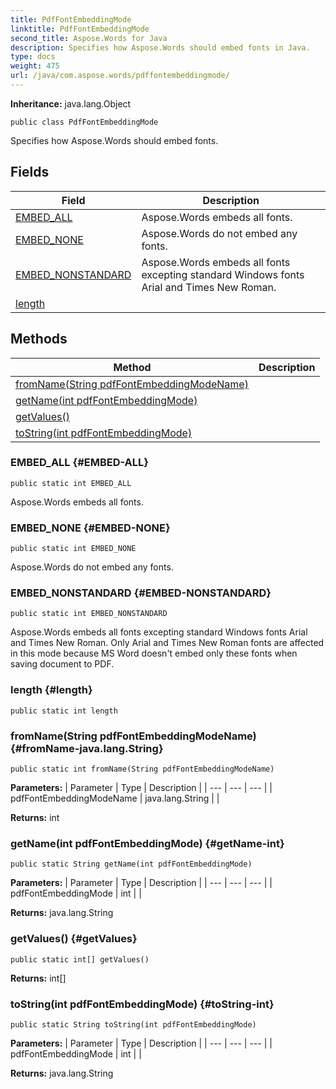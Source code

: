 ```yaml
---
title: PdfFontEmbeddingMode
linktitle: PdfFontEmbeddingMode
second_title: Aspose.Words for Java
description: Specifies how Aspose.Words should embed fonts in Java.
type: docs
weight: 475
url: /java/com.aspose.words/pdffontembeddingmode/
---
```


**Inheritance:**
java.lang.Object
```
public class PdfFontEmbeddingMode
```

Specifies how Aspose.Words should embed fonts.
## Fields

| Field | Description |
| --- | --- |
| [EMBED_ALL](#EMBED-ALL) | Aspose.Words embeds all fonts. |
| [EMBED_NONE](#EMBED-NONE) | Aspose.Words do not embed any fonts. |
| [EMBED_NONSTANDARD](#EMBED-NONSTANDARD) | Aspose.Words embeds all fonts excepting standard Windows fonts Arial and Times New Roman. |
| [length](#length) |  |
## Methods

| Method | Description |
| --- | --- |
| [fromName(String pdfFontEmbeddingModeName)](#fromName-java.lang.String) |  |
| [getName(int pdfFontEmbeddingMode)](#getName-int) |  |
| [getValues()](#getValues) |  |
| [toString(int pdfFontEmbeddingMode)](#toString-int) |  |
### EMBED_ALL {#EMBED-ALL}
```
public static int EMBED_ALL
```


Aspose.Words embeds all fonts.

### EMBED_NONE {#EMBED-NONE}
```
public static int EMBED_NONE
```


Aspose.Words do not embed any fonts.

### EMBED_NONSTANDARD {#EMBED-NONSTANDARD}
```
public static int EMBED_NONSTANDARD
```


Aspose.Words embeds all fonts excepting standard Windows fonts Arial and Times New Roman. Only Arial and Times New Roman fonts are affected in this mode because MS Word doesn't embed only these fonts when saving document to PDF.

### length {#length}
```
public static int length
```


### fromName(String pdfFontEmbeddingModeName) {#fromName-java.lang.String}
```
public static int fromName(String pdfFontEmbeddingModeName)
```




**Parameters:**
| Parameter | Type | Description |
| --- | --- | --- |
| pdfFontEmbeddingModeName | java.lang.String |  |

**Returns:**
int
### getName(int pdfFontEmbeddingMode) {#getName-int}
```
public static String getName(int pdfFontEmbeddingMode)
```




**Parameters:**
| Parameter | Type | Description |
| --- | --- | --- |
| pdfFontEmbeddingMode | int |  |

**Returns:**
java.lang.String
### getValues() {#getValues}
```
public static int[] getValues()
```




**Returns:**
int[]
### toString(int pdfFontEmbeddingMode) {#toString-int}
```
public static String toString(int pdfFontEmbeddingMode)
```




**Parameters:**
| Parameter | Type | Description |
| --- | --- | --- |
| pdfFontEmbeddingMode | int |  |

**Returns:**
java.lang.String
